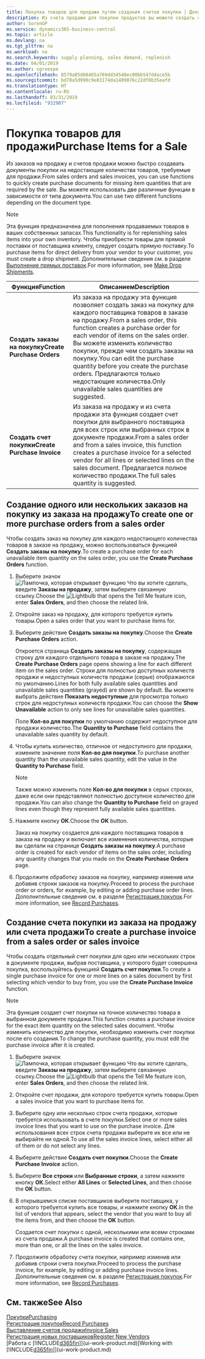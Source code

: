 ```yaml
---
title: Покупка товаров для продажи путем создания счетов покупки | Документы Майкрософт
description: Из счета продажи для покупки продуктов вы можете создать счет покупки для поставщика.
author: SorenGP
ms.service: dynamics365-business-central
ms.topic: article
ms.devlang: na
ms.tgt_pltfrm: na
ms.workload: na
ms.search.keywords: supply planning, sales demand, replenish
ms.date: 04/01/2019
ms.author: sgroespe
ms.openlocfilehash: 8579a05d60465a769dd34548ec00bb547d4ace5b
ms.sourcegitcommit: bd78a5d990c9e83174da1409076c22df8b35eafd
ms.translationtype: HT
ms.contentlocale: ru-RU
ms.lasthandoff: 03/31/2019
ms.locfileid: "932907"
---
```

# <a name="purchase-items-for-a-sale"></a><span data-ttu-id="935e3-103">Покупка товаров для продажи</span><span class="sxs-lookup"><span data-stu-id="935e3-103">Purchase Items for a Sale</span></span>
<span data-ttu-id="935e3-104">Из заказов на продажу и счетов продажи можно быстро создавать документы покупки на недостающие количества товаров, требуемые для продажи.</span><span class="sxs-lookup"><span data-stu-id="935e3-104">From sales orders and sales invoices, you can use functions to quickly create purchase documents for missing item quantities that are required by the sale.</span></span> <span data-ttu-id="935e3-105">Вы можете использовать две различные функции в зависимости от типа документа.</span><span class="sxs-lookup"><span data-stu-id="935e3-105">You can use two different functions depending on the document type.</span></span>

> [!Note]
> <span data-ttu-id="935e3-106">Эта функция предназначена для пополнения продаваемых товаров в ваших собственных запасах.</span><span class="sxs-lookup"><span data-stu-id="935e3-106">This functionality is for replenishing sales items into your own inventory.</span></span> <span data-ttu-id="935e3-107">Чтобы приобрести товары для прямой поставки от поставщика клиенту, следует создать прямую поставку.</span><span class="sxs-lookup"><span data-stu-id="935e3-107">To purchase items for direct delivery from your vendor to your customer, you must create a drop shipment.</span></span> <span data-ttu-id="935e3-108">Дополнительные сведения см. в разделе [Выполнение прямых поставок](sales-how-drop-shipment.md).</span><span class="sxs-lookup"><span data-stu-id="935e3-108">For more information, see [Make Drop Shipments](sales-how-drop-shipment.md).</span></span>   

|<span data-ttu-id="935e3-109">Функция</span><span class="sxs-lookup"><span data-stu-id="935e3-109">Function</span></span>|<span data-ttu-id="935e3-110">Описанием</span><span class="sxs-lookup"><span data-stu-id="935e3-110">Description</span></span>|
|--------|-----------|
|<span data-ttu-id="935e3-111">**Создать заказы на покупку**</span><span class="sxs-lookup"><span data-stu-id="935e3-111">**Create Purchase Orders**</span></span>|<span data-ttu-id="935e3-112">Из заказа на продажу эта функция позволяет создать заказ на покупку для каждого поставщика товаров в заказе на продажу.</span><span class="sxs-lookup"><span data-stu-id="935e3-112">From a sales order, this function creates a purchase order for each vendor of items on the sales order.</span></span> <span data-ttu-id="935e3-113">Вы можете изменить количество покупки, прежде чем создать заказы на покупку.</span><span class="sxs-lookup"><span data-stu-id="935e3-113">You can edit the purchase quantity before you create the purchase orders.</span></span> <span data-ttu-id="935e3-114">Предлагаются только недостающие количества.</span><span class="sxs-lookup"><span data-stu-id="935e3-114">Only unavailable sales quantities are suggested.</span></span>
|<span data-ttu-id="935e3-115">**Создать счет покупки**</span><span class="sxs-lookup"><span data-stu-id="935e3-115">**Create Purchase Invoice**</span></span>|<span data-ttu-id="935e3-116">Из заказа на продажу и из счета продажи эта функция создает счет покупки для выбранного поставщика для всех строк или выбранных строк в документе продажи.</span><span class="sxs-lookup"><span data-stu-id="935e3-116">From a sales order and from a sales invoice, this function creates a purchase invoice for a selected vendor for all lines or selected lines on the sales document.</span></span> <span data-ttu-id="935e3-117">Предлагается полное количество продажи.</span><span class="sxs-lookup"><span data-stu-id="935e3-117">The full sales quantity is suggested.</span></span>|

## <a name="to-create-one-or-more-purchase-orders-from-a-sales-order"></a><span data-ttu-id="935e3-118">Создание одного или нескольких заказов на покупку из заказа на продажу</span><span class="sxs-lookup"><span data-stu-id="935e3-118">To create one or more purchase orders from a sales order</span></span>
<span data-ttu-id="935e3-119">Чтобы создать заказ на покупку для каждого недостающего количества товаров в заказе на продажу, можно воспользоваться функцией **Создать заказы на покупку**.</span><span class="sxs-lookup"><span data-stu-id="935e3-119">To create a purchase order for each unavailable item quantity on the sales order, you use the **Create Purchase Orders** function.</span></span>

1. <span data-ttu-id="935e3-120">Выберите значок ![Лампочка, которая открывает функцию Что вы хотите сделать](media/ui-search/search_small.png "Что вы хотите сделать"), введите **Заказы на продажу**, затем выберите связанную ссылку.</span><span class="sxs-lookup"><span data-stu-id="935e3-120">Choose the ![Lightbulb that opens the Tell Me feature](media/ui-search/search_small.png "Tell me what you want to do") icon, enter **Sales Orders**, and then choose the related link.</span></span>
2. <span data-ttu-id="935e3-121">Откройте заказ на продажу, для которого требуется купить товары.</span><span class="sxs-lookup"><span data-stu-id="935e3-121">Open a sales order that you want to purchase items for.</span></span>
3. <span data-ttu-id="935e3-122">Выберите действие **Создать заказы на покупку**.</span><span class="sxs-lookup"><span data-stu-id="935e3-122">Choose the **Create Purchase Orders** action.</span></span>

    <span data-ttu-id="935e3-123">Откроется страница **Создать заказы на покупку**, содержащая строку для каждого отдельного товара в заказе на продажу.</span><span class="sxs-lookup"><span data-stu-id="935e3-123">The **Create Purchase Orders** page opens showing a line for each different item on the sales order.</span></span> <span data-ttu-id="935e3-124">Строки для полностью доступных количеств продажи и недоступных количеств продажи (серые) отображаются по умолчанию.</span><span class="sxs-lookup"><span data-stu-id="935e3-124">Lines for both fully available sales quantities and unavailable sales quantities (grayed) are shown by default.</span></span> <span data-ttu-id="935e3-125">Вы можете выбрать действие **Показать недоступные** для просмотра только строк для недоступных количеств продажи.</span><span class="sxs-lookup"><span data-stu-id="935e3-125">You can choose the **Show Unavailable** action to only see lines for unavailable sales quantities.</span></span>

    <span data-ttu-id="935e3-126">Поле **Кол-во для покупки** по умолчанию содержит недоступное для продажи количество.</span><span class="sxs-lookup"><span data-stu-id="935e3-126">The **Quantity to Purchase** field contains the unavailable sales quantity by default.</span></span>
4. <span data-ttu-id="935e3-127">Чтобы купить количество, отличное от недоступного для продажи, измените значение поля **Кол-во для покупки**.</span><span class="sxs-lookup"><span data-stu-id="935e3-127">To purchase another quantity than the unavailable sales quantity, edit the value in the **Quantity to Purchase** field.</span></span>

    > [!NOTE]  
    >   <span data-ttu-id="935e3-128">Также можно изменить поле **Кол-во для покупки** в серых строках, даже если они представляют полностью доступное количество для продажи.</span><span class="sxs-lookup"><span data-stu-id="935e3-128">You can also change the **Quantity to Purchase** field on grayed lines even though they represent fully available sales quantities.</span></span>
5. <span data-ttu-id="935e3-129">Нажмите кнопку **ОК**.</span><span class="sxs-lookup"><span data-stu-id="935e3-129">Choose the **OK** button.</span></span>

    <span data-ttu-id="935e3-130">Заказ на покупку создается для каждого поставщика товаров в заказа на продажу и включает все изменения количества, которые вы сделали на странице **Создать заказы на покупку**.</span><span class="sxs-lookup"><span data-stu-id="935e3-130">A purchase order is created for each vendor of items on the sales order, including any quantity changes that you made on the **Create Purchase Orders** page.</span></span>
7. <span data-ttu-id="935e3-131">Продолжите обработку заказов на покупку, например изменив или добавив строки заказов на покупку.</span><span class="sxs-lookup"><span data-stu-id="935e3-131">Proceed to process the purchase order or orders, for example, by editing or adding purchase order lines.</span></span> <span data-ttu-id="935e3-132">Дополнительные сведения см. в разделе [Регистрация покупок](purchasing-how-record-purchases.md).</span><span class="sxs-lookup"><span data-stu-id="935e3-132">For more information, see [Record Purchases](purchasing-how-record-purchases.md).</span></span>


## <a name="to-create-a-purchase-invoice-from-a-sales-order-or-sales-invoice"></a><span data-ttu-id="935e3-133">Создание счета покупки из заказа на продажу или счета продажи</span><span class="sxs-lookup"><span data-stu-id="935e3-133">To create a purchase invoice from a sales order or sales invoice</span></span>
<span data-ttu-id="935e3-134">Чтобы создать отдельный счет покупки для одно или нескольких строк в документе продажи, выбрав поставщика, у которого будет совершена покупка, воспользуйтесь функцией **Создать счет покупки**.</span><span class="sxs-lookup"><span data-stu-id="935e3-134">To create a single purchase invoice for one or more lines on a sales document by first selecting which vendor to buy from, you use the **Create Purchase Invoice** function.</span></span>

> [!NOTE]  
>   <span data-ttu-id="935e3-135">Эта функция создает счет покупки на точное количество товара в выбранном документе продажи.</span><span class="sxs-lookup"><span data-stu-id="935e3-135">This function creates a purchase invoice for the exact item quantity on the selected sales document.</span></span> <span data-ttu-id="935e3-136">Чтобы изменить количество для покупки, необходимо изменить счет покупки после его создания.</span><span class="sxs-lookup"><span data-stu-id="935e3-136">To change the purchase quantity, you must edit the purchase invoice after it is created.</span></span>  

1. <span data-ttu-id="935e3-137">Выберите значок ![Лампочка, которая открывает функцию Что вы хотите сделать](media/ui-search/search_small.png "Что вы хотите сделать"), введите **Заказы на продажу**, затем выберите связанную ссылку.</span><span class="sxs-lookup"><span data-stu-id="935e3-137">Choose the ![Lightbulb that opens the Tell Me feature](media/ui-search/search_small.png "Tell me what you want to do") icon, enter **Sales Orders**, and then choose the related link.</span></span>
2. <span data-ttu-id="935e3-138">Откройте счет продажи, для которого требуется купить товары.</span><span class="sxs-lookup"><span data-stu-id="935e3-138">Open a sales invoice that you want to purchase items for.</span></span>
3. <span data-ttu-id="935e3-139">Выберите одну или несколько строк счета продажи, которые требуется использовать в счете покупки.</span><span class="sxs-lookup"><span data-stu-id="935e3-139">Select one or more sales invoice lines that you want to use on the purchase invoice.</span></span> <span data-ttu-id="935e3-140">Для использования всех строк счета продажи выберите их все или не выбирайте ни одной.</span><span class="sxs-lookup"><span data-stu-id="935e3-140">To use all the sales invoice lines, select either all of them or do not select any lines.</span></span>
4. <span data-ttu-id="935e3-141">Выберите действие **Создать счет покупки**.</span><span class="sxs-lookup"><span data-stu-id="935e3-141">Choose the **Create Purchase Invoice** action.</span></span>
5. <span data-ttu-id="935e3-142">Выберите **Все строки** или **Выбранные строки**, а затем нажмите кнопку **ОК**.</span><span class="sxs-lookup"><span data-stu-id="935e3-142">Select either **All Lines** or **Selected Lines**, and then choose the **OK** button.</span></span>  
6. <span data-ttu-id="935e3-143">В открывшемся списке поставщиков выберите поставщика, у которого требуется купить все товары, и нажмите кнопку **ОК**.</span><span class="sxs-lookup"><span data-stu-id="935e3-143">In the list of vendors that appears, select the vendor that you want to buy all the items from, and then choose the **OK** button.</span></span>

    <span data-ttu-id="935e3-144">Создается счет покупки с одной, несколькими или всеми строками из счета продажи.</span><span class="sxs-lookup"><span data-stu-id="935e3-144">A purchase invoice is created that contains one, more than one, or all the lines on the sales invoice.</span></span>
7. <span data-ttu-id="935e3-145">Продолжите обработку счета покупки, например изменив или добавив строки счета покупки.</span><span class="sxs-lookup"><span data-stu-id="935e3-145">Proceed to process the purchase invoice, for example, by editing or adding purchase invoice lines.</span></span> <span data-ttu-id="935e3-146">Дополнительные сведения см. в разделе [Регистрация покупок](purchasing-how-record-purchases.md).</span><span class="sxs-lookup"><span data-stu-id="935e3-146">For more information, see [Record Purchases](purchasing-how-record-purchases.md).</span></span>

## <a name="see-also"></a><span data-ttu-id="935e3-147">См. также</span><span class="sxs-lookup"><span data-stu-id="935e3-147">See Also</span></span>
[<span data-ttu-id="935e3-148">Покупки</span><span class="sxs-lookup"><span data-stu-id="935e3-148">Purchasing</span></span>](purchasing-manage-purchasing.md)  
[<span data-ttu-id="935e3-149">Регистрация покупок</span><span class="sxs-lookup"><span data-stu-id="935e3-149">Record Purchases</span></span>](purchasing-how-record-purchases.md)  
[<span data-ttu-id="935e3-150">Выставление счетов продажи</span><span class="sxs-lookup"><span data-stu-id="935e3-150">Invoice Sales</span></span>](sales-how-invoice-sales.md)  
[<span data-ttu-id="935e3-151">Регистрация новых поставщиков</span><span class="sxs-lookup"><span data-stu-id="935e3-151">Register New Vendors</span></span>](purchasing-how-register-new-vendors.md)  
<span data-ttu-id="935e3-152">[Работа с [!INCLUDE[d365fin](includes/d365fin_md.md)]](ui-work-product.md)</span><span class="sxs-lookup"><span data-stu-id="935e3-152">[Working with [!INCLUDE[d365fin](includes/d365fin_md.md)]](ui-work-product.md)</span></span>
